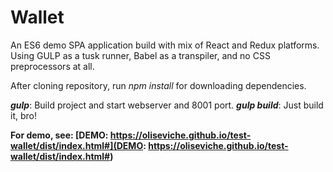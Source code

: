 Wallet
=========

An ES6 demo SPA application build with mix of React and Redux platforms. Using GULP as a tusk runner, Babel as a transpiler, and no CSS preprocessors at all.

After cloning repository, run _npm install_ for downloading dependencies.

**_gulp_**: Build project and start webserver and 8001 port.
**_gulp build_**: Just build it, bro!

**For demo, see: [DEMO: https://oliseviche.github.io/test-wallet/dist/index.html#](DEMO: https://oliseviche.github.io/test-wallet/dist/index.html#)**
